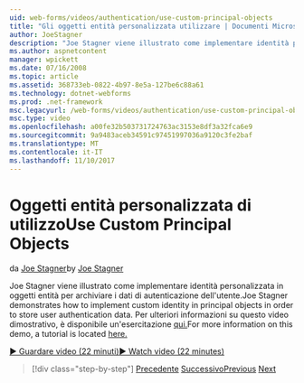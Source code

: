 ```yaml
---
uid: web-forms/videos/authentication/use-custom-principal-objects
title: "Gli oggetti entità personalizzata utilizzare | Documenti Microsoft"
author: JoeStagner
description: "Joe Stagner viene illustrato come implementare identità personalizzata in oggetti entità per archiviare i dati di autenticazione dell'utente. Per ulteriori informazioni su questa dimostrazione,..."
ms.author: aspnetcontent
manager: wpickett
ms.date: 07/16/2008
ms.topic: article
ms.assetid: 368733eb-0822-4b97-8e5a-127be6c88a61
ms.technology: dotnet-webforms
ms.prod: .net-framework
msc.legacyurl: /web-forms/videos/authentication/use-custom-principal-objects
msc.type: video
ms.openlocfilehash: a00fe32b503731724763ac3153e8df3a32fca6e9
ms.sourcegitcommit: 9a9483aceb34591c97451997036a9120c3fe2baf
ms.translationtype: MT
ms.contentlocale: it-IT
ms.lasthandoff: 11/10/2017
---
```

<a name="use-custom-principal-objects"></a><span data-ttu-id="a61cd-104">Oggetti entità personalizzata di utilizzo</span><span class="sxs-lookup"><span data-stu-id="a61cd-104">Use Custom Principal Objects</span></span>
====================
<span data-ttu-id="a61cd-105">da [Joe Stagner](https://github.com/JoeStagner)</span><span class="sxs-lookup"><span data-stu-id="a61cd-105">by [Joe Stagner](https://github.com/JoeStagner)</span></span>

<span data-ttu-id="a61cd-106">Joe Stagner viene illustrato come implementare identità personalizzata in oggetti entità per archiviare i dati di autenticazione dell'utente.</span><span class="sxs-lookup"><span data-stu-id="a61cd-106">Joe Stagner demonstrates how to implement custom identity in principal objects in order to store user authentication data.</span></span> <span data-ttu-id="a61cd-107">Per ulteriori informazioni su questo video dimostrativo, è disponibile un'esercitazione [qui.](../../overview/older-versions-security/introduction/forms-authentication-configuration-and-advanced-topics-vb.md)</span><span class="sxs-lookup"><span data-stu-id="a61cd-107">For more information on this demo, a tutorial is located [here.](../../overview/older-versions-security/introduction/forms-authentication-configuration-and-advanced-topics-vb.md)</span></span>

[<span data-ttu-id="a61cd-108">&#9654; Guardare video (22 minuti)</span><span class="sxs-lookup"><span data-stu-id="a61cd-108">&#9654; Watch video (22 minutes)</span></span>](https://channel9.msdn.com/Blogs/ASP-NET-Site-Videos/use-custom-principal-objects)

>[!div class="step-by-step"]
<span data-ttu-id="a61cd-109">[Precedente](add-custom-data-to-the-authentication-method.md)
[Successivo](understanding-aspnet-memberships.md)</span><span class="sxs-lookup"><span data-stu-id="a61cd-109">[Previous](add-custom-data-to-the-authentication-method.md)
[Next](understanding-aspnet-memberships.md)</span></span>
